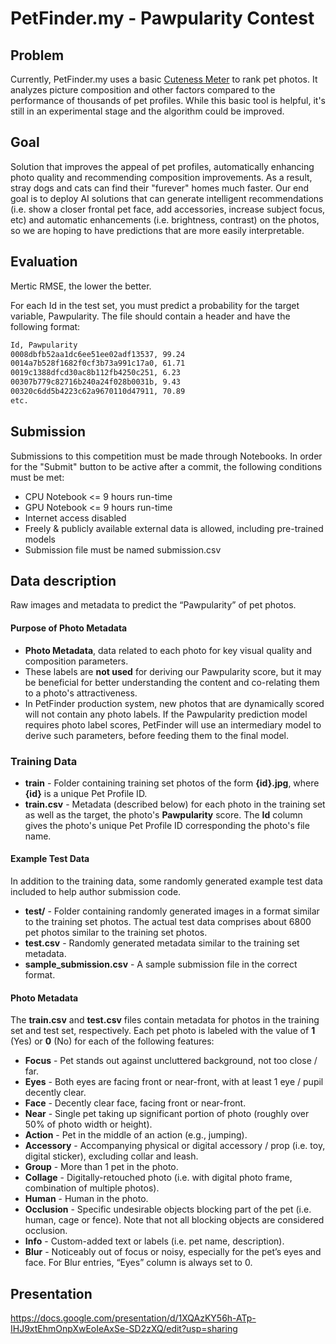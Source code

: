 # PetFinder.my - Pawpularity Contest

## Problem

Currently, PetFinder.my uses a basic [Cuteness Meter](https://www.petfinder.my/cutenessmeter) to rank pet photos. It analyzes picture composition and other factors compared to the performance of thousands of pet profiles. While this basic tool is helpful, it's still in an experimental stage and the algorithm could be improved.

## Goal

Solution that improves the appeal of pet profiles, automatically enhancing photo quality and recommending composition improvements. As a result, stray dogs and cats can find their "furever" homes much faster.
Our end goal is to deploy AI solutions that can generate intelligent recommendations (i.e. show a closer frontal pet face, add accessories, increase subject focus, etc) and automatic enhancements (i.e. brightness, contrast) on the photos, so we are hoping to have predictions that are more easily interpretable.

## Evaluation

Mertic RMSE, the lower the better.

For each Id in the test set, you must predict a probability for the target variable, Pawpularity. The file should contain a header and have the following format:

```txt
Id, Pawpularity
0008dbfb52aa1dc6ee51ee02adf13537, 99.24
0014a7b528f1682f0cf3b73a991c17a0, 61.71
0019c1388dfcd30ac8b112fb4250c251, 6.23
00307b779c82716b240a24f028b0031b, 9.43
00320c6dd5b4223c62a9670110d47911, 70.89
etc.
```

## Submission

Submissions to this competition must be made through Notebooks. In order for the "Submit" button to be active after a commit, the following conditions must be met:

- CPU Notebook <= 9 hours run-time
- GPU Notebook <= 9 hours run-time
- Internet access disabled
- Freely & publicly available external data is allowed, including pre-trained models
- Submission file must be named submission.csv

## Data description
Raw images and metadata to predict the “Pawpularity” of pet photos.

#### Purpose of Photo Metadata

-  **Photo Metadata**, data related to each photo for key visual quality and composition parameters.
- These labels are  **not used**  for deriving our Pawpularity score, but it may be beneficial for better understanding the content and co-relating them to a photo's attractiveness. 
- In PetFinder production system, new photos that are dynamically scored will not contain any photo labels. If the Pawpularity prediction model requires photo label scores, PetFinder will use an intermediary model to derive such parameters, before feeding them to the final model.

### Training Data

- **train**  - Folder containing training set photos of the form  **{id}.jpg**, where  **{id}**  is a unique Pet Profile ID.
- **train.csv**  - Metadata (described below) for each photo in the training set as well as the target, the photo's  **Pawpularity**  score. The  **Id**  column gives the photo's unique Pet Profile ID corresponding the photo's file name.

#### Example Test Data

In addition to the training data, some randomly generated example test data included to help author submission code.
- **test/**  \- Folder containing randomly generated images in a format similar to the training set photos. The actual test data comprises about 6800 pet photos similar to the training set photos.
- **test.csv**  \- Randomly generated metadata similar to the training set metadata.
- **sample_submission.csv**  \- A sample submission file in the correct format.

#### Photo Metadata

The  **train.csv**  and  **test.csv**  files contain metadata for photos in the training set and test set, respectively. Each pet photo is labeled with the value of  **1**  (Yes) or  **0**  (No) for each of the following features:

- **Focus**  \- Pet stands out against uncluttered background, not too close / far.
- **Eyes**  \- Both eyes are facing front or near-front, with at least 1 eye / pupil decently clear.
- **Face**  \- Decently clear face, facing front or near-front.
- **Near**  \- Single pet taking up significant portion of photo (roughly over 50% of photo width or height).
- **Action**  \- Pet in the middle of an action (e.g., jumping).
- **Accessory**  \- Accompanying physical or digital accessory / prop (i.e. toy, digital sticker), excluding collar and leash.
- **Group**  \- More than 1 pet in the photo.
- **Collage**  \- Digitally-retouched photo (i.e. with digital photo frame, combination of multiple photos).
- **Human**  \- Human in the photo.
- **Occlusion**  \- Specific undesirable objects blocking part of the pet (i.e. human, cage or fence). Note that not all blocking objects are considered occlusion.
- **Info**  \- Custom-added text or labels (i.e. pet name, description).
- **Blur**  \- Noticeably out of focus or noisy, especially for the pet’s eyes and face. For Blur entries, “Eyes” column is always set to 0.

## Presentation
https://docs.google.com/presentation/d/1XQAzKY56h-ATp-IHJ9xtEhmOnpXwEoIeAxSe-SD2zXQ/edit?usp=sharing

